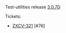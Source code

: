 Test-utilities release [3.0.70](https://github.com/maweeks/test-utilities/pull/77):

Tickets:

- [ZXCV-321](https://bob.atlassian.net/browse/ZXCV-321) [#76]
